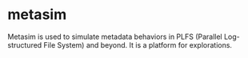 metasim
=======

Metasim is used to simulate metadata behaviors in PLFS (Parallel Log-structured File System) and beyond. It is a platform for explorations.
